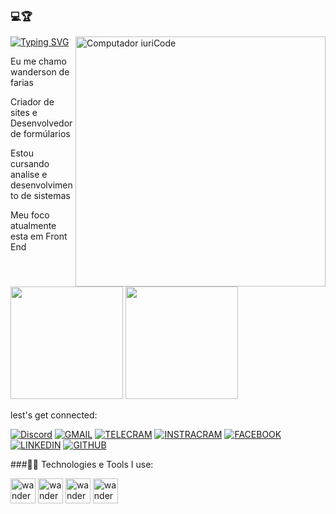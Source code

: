 ### 💻🏆
   <img src="https://madefy.com.br/wp-content/themes/madefy/img/servicos/17.png" min-width="400px" max-width="400px" 
  width="400px" align="right" alt="Computador iuriCode">

 
[![Typing SVG](https://readme-typing-svg.herokuapp.com?color=22E94EFB&lines=Welcome+on+my+Github)](https://git.io/typing-svg)

 Eu me chamo wanderson de farias 
 
 Criador de sites e Desenvolvedor de formúlarios
 
 Estou cursando  analise e desenvolvimento de sistemas
 
 Meu foco  atualmente esta em Front End
 <di>
<img height="180em" src="https://github-readme-stats.vercel.app/api?username=wandersondefariasprogramador&show_icons=true&theme=tokyonight"/>
<img height="180em" src="https://github-readme-stats.vercel.app/api/top-langs/?username=wandersondefariasprogramador&layout=compact&theme=tokyonight"/> 
 <di/> 
  
  
 lest's get connected:
 
  [![Discord](https://img.shields.io/badge/Discord-7289DA?style=for-the-badge&logo=discord&logoColor=white)](https://discord.gg/n9KBKHPA3H)
 [![GMAIL](https://img.shields.io/badge/Gmail-D14836?style=for-the-badge&logo=gmail&logoColor=white)]()
  [![TELECRAM](https://img.shields.io/badge/Telegram-2CA5E0?style=for-the-badge&logo=telegram&logoColor=white)](https://t.me/wandersondefarias)
 [![INSTRACRAM](https://img.shields.io/badge/Instagram-E4405F?style=for-the-badge&logo=instagram&logoColor=white)](https://instagram.com/wandersondefarias?utm_medium)
 [![FACEBOOK](https://img.shields.io/badge/Facebook-1877F2?style=for-the-badge&logo=facebook&logoColor=white)](https://www.facebook.com/wandersondefarias.farias)
 [![LINKEDIN](https://img.shields.io/badge/LinkedIn-0077B5?style=for-the-badge&logo=linkedin&logoColor=white)](https://www.linkedin.com/in/wanderson-farias-ba9a90215/)
 [![GITHUB](https://img.shields.io/badge/GitHub-100000?style=for-the-badge&logo=github&logoColor=white)](https://github.com/wandersondefariasprogramador/)

 
 ###🧑‍💻 Technologies e Tools I use:
 
 
 
 <div>
<img aling="centeer"alt="wanderson-html"heignt="30" width="40" src="https://cdn.jsdelivr.net/gh/devicons/devicon/icons/html5/html5-original.svg"/>
<img aling="centeer"alt="wanderson-html"heignt="30" width="40" src="https://cdn.jsdelivr.net/gh/devicons/devicon/icons/css3/css3-original.svg"/>
<img aling="centeer"alt="wanderson-html"heignt="30" width="40" src="https://cdn.jsdelivr.net/gh/devicons/devicon/icons/javascript/javascript-original.svg"/>
<img aling="centeer"alt="wanderson-html"heignt="30" width="40" src="https://cdn.jsdelivr.net/gh/devicons/devicon/icons/typescript/typescript-plain.svg"/>
  <di>






